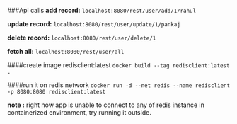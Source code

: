 ###Api calls
**add record:** `localhost:8080/rest/user/add/1/rahul`

**update record:** `localhost:8080/rest/user/update/1/pankaj` 

**delete record:** `localhost:8080/rest/user/delete/1`

**fetch all:** `localhost:8080/rest/user/all`

####create image redisclient:latest
`docker build --tag redisclient:latest .`

####run it on redis network 
`docker run -d --net redis --name redisclient -p 8080:8080 redisclient:latest`
 
 **note :** right now app is unable to connect to any of redis instance in containerized environment, try running it outside.
 